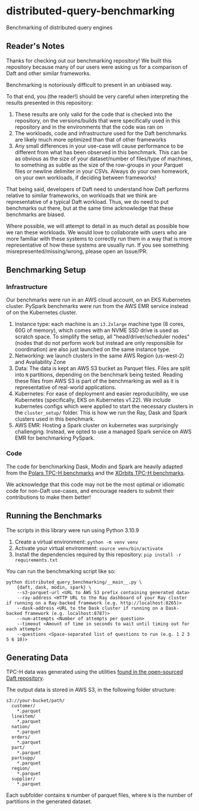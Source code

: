 # distributed-query-benchmarking
Benchmarking of distributed query engines

## Reader's Notes

Thanks for checking out our benchmarking repository! We built this repository because many of our users were asking us for a comparison of Daft and other similar frameworks. 

Benchmarking is notoriously difficult to present in an unbiased way.

To that end, you (the reader!) should be very careful when interpreting the results presented in this repository:

1. These results are only valid for the code that is checked into the repository, on the versions/builds that were specifically used in this repository and in the environments that the code was ran on
2. The workloads, code and infrastructure used for the Daft benchmarks are likely much more optimized than that of other frameworks
2. Any small differences in your use-case will cause performance to be different from what has been observed in this benchmark. This can be as obvious as the size of your dataset/number of files/type of machines, to something as subtle as the size of the row-groups in your Parquet files or newline delimiter in your CSVs. Always do your own homework, on your own workloads, if deciding between frameworks!

That being said, developers of Daft need to understand how Daft performs relative to similar frameworks, on workloads that we think are representative of a typical Daft workload. Thus, we do need to put benchmarks out there, but at the same time acknowledge that these benchmarks are biased.

Where possible, we will attempt to detail in as much detail as possible how we ran these workloads. We would love to collaborate with users who are more familiar with these systems to correctly run them in a way that is more representative of how these systems are usually run. If you see something misrepresented/missing/wrong, please open an Issue/PR.


## Benchmarking Setup

### Infrastructure

Our benchmarks were run in an AWS cloud account, on an EKS Kubernetes cluster. PySpark benchmarks were run from the AWS EMR service instead of on the Kubernetes cluster.

1. Instance type: each machine is an `i3.2xlarge` machine type (8 cores, 60G of memory), which comes with an NVME SSD drive is used as scratch space. To simplify the setup, all "head/driver/scheduler nodes" (nodes that do not perform work but instead are only responsible for coordination) are also just launched on the same instance type.
2. Networking: we launch clusters in the same AWS Region (us-west-2) and Availability Zone
3. Data: The data is kept an AWS S3 bucket as Parquet files. Files are split into `N` partitions, depending on the benchmark being tested. Reading these files from AWS S3 is part of the benchmarking as well as it is representative of real-world applications.
4. Kubernetes: For ease of deployment and easier reproducibility, we use Kubernetes (specifically, EKS on Kubernetes v1.22). We include kubernetes configs which were applied to start the necessary clusters in the `cluster_setup/` folder. This is how we run the Ray, Dask and Spark clusters used in this benchmark.
5. AWS EMR: Hosting a Spark cluster on kubernetes was surprisingly challenging. Instead, we opted to use a managed Spark service on AWS EMR for benchmarking PySpark.

### Code

The code for benchmarking Dask, Modin and Spark are heavily adapted from the [Polars TPC-H benchmarks](https://github.com/pola-rs/tpch) and the [XOrbits TPC-H benchmarks](https://github.com/xprobe-inc/benchmarks).

We acknowledge that this code may not be the most optimal or idiomatic code for non-Daft use-cases, and encourage readers to submit their contributions to make them better!

## Running the Benchmarks

The scripts in this library were run using Python 3.10.9

1. Create a virtual environment: `python -m venv venv`
2. Activate your virtual environment: `source venv/bin/activate`
3. Install the dependencies required by this repository: `pip install -r requirements.txt`

You can run the benchmarking script like so:

```
python distributed_query_benchmarking/__main__.py \
    {daft, dask, modin, spark} \
    --s3-parquet-url <URL to AWS S3 prefix containing generated data>
    --ray-address <HTTP URL to the Ray dashboard of your Ray cluster if running on a Ray-backed framework (e.g. http://localhost:8265)>
    --dask-address <URL to the Dask cluster if running on a Dask-backed framework (e.g. localhost:8787)>
    --num-attempts <Number of attempts per question>
    --timeout <Amount of time in seconds to wait until timing out for each attempt>
    --questions <Space-separated list of questions to run (e.g. 1 2 3 5 6 10)>
```

## Generating Data

TPC-H data was generated using the utilities [found in the open-sourced Daft repository](https://github.com/Eventual-Inc/Daft/blob/main/benchmarking/tpch/pipelined_data_generation.py).

The output data is stored in AWS S3, in the following folder structure:

```
s3://your-bucket/path/
  customer/
    *.parquet
  lineitem/
    *.parquet
  nation/
    *.parquet
  orders/
    *.parquet
  part/
    *.parquet
  partsupp/
    *.parquet
  region/
    *.parquet
  supplier/
    *.parquet
```

Each subfolder contains `N` number of parquet files, where `N` is the number of partitions in the generated dataset.
